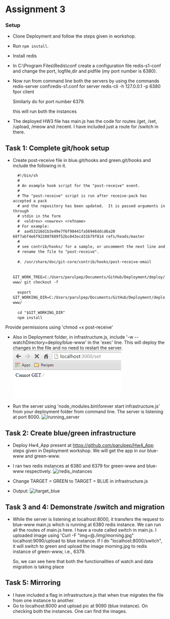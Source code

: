 Assignment 3
============

### Setup

* Clone Deployment and follow the steps given in workshop.
* Run `npm install`.
* Install redis
* In C:\Program Files\Redis\conf create a configuration file redis-s1-conf and change the port, logfile,dir and pidfile (my port number is 6380).
* Now run from command line both the servers by using the commands
   redis-server conf\redis-s1.conf for server
   redis-cli -h 127.0.0.1 -p 6380 fpor client
   
   Similarly do for port number 6379.
   
   this will run both the instances
   
* The deployed HW3 file has main.js has the code for routes /get, /set, /upload, /meow and /recent. I have included just a route for /switch in there.

## Task 1: Complete git/hook setup

* Create post-receive file in blue.git/hooks and green.git/hooks and include the following in it.
        
		#!/bin/sh
		#
		# An example hook script for the "post-receive" event.
		#
		# The "post-receive" script is run after receive-pack has accepted a pack
		# and the repository has been updated.  It is passed arguments in through
		# stdin in the form
		#  <oldrev> <newrev> <refname>
		# For example:
		#  aa453216d1b3e49e7f6f98441fa56946ddcd6a20 68f7abf4e6f922807889f52bc043ecd31b79f814 refs/heads/master
		#
		# see contrib/hooks/ for a sample, or uncomment the next line and
		# rename the file to "post-receive".

		#. /usr/share/doc/git-core/contrib/hooks/post-receive-email

		GIT_WORK_TREE=C:/Users/parulpep/Documents/GitHub/Deployment/deploy/blue-www/ git checkout -f

		export GIT_WORKING_DIR=C:/Users/parulpep/Documents/GitHub/Deployment/deploy/blue-www/

		cd "$GIT_WORKING_DIR"
		npm install

Provide permissions using 'chmod +x post-receive'



* Also in Deployment folder, in infrastructure.js, include '-w --watchDirectory=deploy/blue-www' in the 'exec' line. This will deploy the changes in the file and no need to restart the server.
![/exec_watch](https://github.com/parulpep/HW3/blob/master/set_image.PNG)

* Run the server using 'node_modules\.bin\forever start infrastructure.js' from your deployment folder from command line. The server is listening at port 8000.
![/running_server]()

## Task 2: Create blue/green infrastructure

* Deploy Hw4_App present at https://github.com/parulpep/Hw4_App
  steps given in Deployment workshop. We will get the app in our
  blue-www and green-www.

* I ran two redis instances at 6380 and 6379 for green-www and blue-www respectively.
![/redis_instances]()

* Change TARGET = GREEN to TARGET = BLUE in infrastructure.js
* Output: 
![/target_blue]()



## Task 3 and 4: Demonstrate /switch and migration

* While the server is listening at localhost:8000, it transfers the request to blue-www main.js which is running at 6380 redis instance. We can run all the routes of main.js
  here. I have a route called switch in main.js. I uploaded image using 'Curl -F "img=@./img/morning.jpg" localhost:9090/upload to blue instance.
  If I do "localhost:8000/switch", it will switch to green and upload the image morning.jpg to redis instance of green-www, i.e., 6379.
  
  So, we can see here that both the functionalities of watch and data migration is taking place

## Task 5: Mirroring

* I have included a flag in infrastructure.js that when true migrates the file from 
  one instance to another.
* Go to localhost:8000 and upload pic at 9090 (blue instance). On checking both the instances. One can find the images.

  